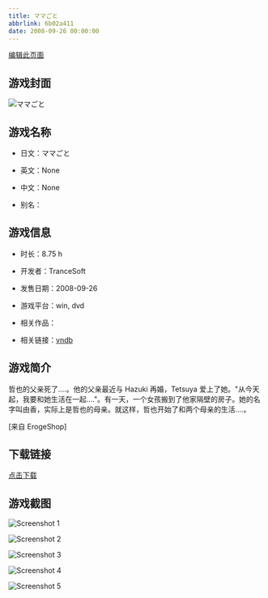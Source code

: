 ```yaml
---
title: ママごと
abbrlink: 6b02a411
date: 2008-09-26 00:00:00
---
```

[编辑此页面](https://github.com/ACG-3/ADV3-source/blob/main/source/_posts/games/Nightmare%20Knight%20%EF%BD%9E%E6%B7%AB%E8%BE%B1%E3%81%AE%E3%83%AC%E3%82%B8%E3%82%B9%E3%82%BF%E3%83%B3%E3%82%B9%EF%BD%9E.md)

## 游戏封面

![ママごと](https://pan.timero.xyz/d/onedrive/img_lib_001/Nightmare%20Knight%20%EF%BD%9E%E6%B7%AB%E8%BE%B1%E3%81%AE%E3%83%AC%E3%82%B8%E3%82%B9%E3%82%BF%E3%83%B3%E3%82%B9%EF%BD%9E_cover.avif)


## 游戏名称

- 日文：ママごと
- 英文：None
- 中文：None

- 别名：


## 游戏信息

- 时长：8.75 h
- 开发者：TranceSoft
- 发售日期：2008-09-26
- 游戏平台：win, dvd
- 相关作品：

- 相关链接：[vndb](https://vndb.org/v4491)


## 游戏简介

哲也的父亲死了....。他的父亲最近与 Hazuki 再婚，Tetsuya 爱上了她。"从今天起，我要和她生活在一起...."。有一天，一个女孩搬到了他家隔壁的房子。她的名字叫由香，实际上是哲也的母亲。就这样，哲也开始了和两个母亲的生活....。

[来自 ErogeShop]


## 下载链接

[点击下载](https://pan.timero.xyz/onedrive/adv_lib_001/Nightmare%20Knight%20%EF%BD%9E%E6%B7%AB%E8%BE%B1%E3%81%AE%E3%83%AC%E3%82%B8%E3%82%B9%E3%82%BF%E3%83%B3%E3%82%B9%EF%BD%9E)


## 游戏截图


![Screenshot 1](https://pan.timero.xyz/d/onedrive/img_lib_001/Nightmare%20Knight%20%EF%BD%9E%E6%B7%AB%E8%BE%B1%E3%81%AE%E3%83%AC%E3%82%B8%E3%82%B9%E3%82%BF%E3%83%B3%E3%82%B9%EF%BD%9E_Screenshot_1.avif)

![Screenshot 2](https://pan.timero.xyz/d/onedrive/img_lib_001/Nightmare%20Knight%20%EF%BD%9E%E6%B7%AB%E8%BE%B1%E3%81%AE%E3%83%AC%E3%82%B8%E3%82%B9%E3%82%BF%E3%83%B3%E3%82%B9%EF%BD%9E_Screenshot_2.avif)

![Screenshot 3](https://pan.timero.xyz/d/onedrive/img_lib_001/Nightmare%20Knight%20%EF%BD%9E%E6%B7%AB%E8%BE%B1%E3%81%AE%E3%83%AC%E3%82%B8%E3%82%B9%E3%82%BF%E3%83%B3%E3%82%B9%EF%BD%9E_Screenshot_3.avif)

![Screenshot 4](https://pan.timero.xyz/d/onedrive/img_lib_001/Nightmare%20Knight%20%EF%BD%9E%E6%B7%AB%E8%BE%B1%E3%81%AE%E3%83%AC%E3%82%B8%E3%82%B9%E3%82%BF%E3%83%B3%E3%82%B9%EF%BD%9E_Screenshot_4.avif)

![Screenshot 5](https://pan.timero.xyz/d/onedrive/img_lib_001/Nightmare%20Knight%20%EF%BD%9E%E6%B7%AB%E8%BE%B1%E3%81%AE%E3%83%AC%E3%82%B8%E3%82%B9%E3%82%BF%E3%83%B3%E3%82%B9%EF%BD%9E_Screenshot_5.avif)

